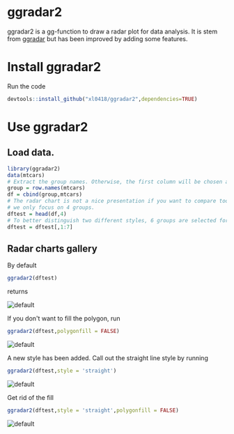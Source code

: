 # ggradar2
ggradar2 is a gg-function to draw a radar plot for data analysis. It is stem from [ggradar](https://github.com/ricardo-bion/ggradar) but has been improved by adding some features.

# Install ggradar2
Run the code 

```R
devtools::install_github("xl0418/ggradar2",dependencies=TRUE)
```

# Use ggradar2
## Load data.

```R
library(ggradar2)
data(mtcars)
# Extract the group names. Otherwise, the first column will be chosen as the group names.
group = row.names(mtcars)
df = cbind(group,mtcars)
# The radar chart is not a nice presentation if you want to compare too many groups. Thus here 
# we only focus on 4 groups.
dftest = head(df,4)
# To better distinguish two different styles, 6 groups are selected for illustration.
dftest = dftest[,1:7]
```

## Radar charts gallery
By default

```R
ggradar2(dftest)
```

returns 

![default](https://github.com/xl0418/ggradar2/blob/master/README_figures/roundfill.png)

If you don't want to fill the polygon, run

```R
ggradar2(dftest,polygonfill = FALSE)
```

![default](https://github.com/xl0418/ggradar2/blob/master/README_figures/roundnofill.png)

A new style has been added. Call out the straight line style by running 

```R
ggradar2(dftest,style = 'straight')
```

![default](https://github.com/xl0418/ggradar2/blob/master/README_figures/straightfill.png)

Get rid of the fill

```R
ggradar2(dftest,style = 'straight',polygonfill = FALSE)
```

![default](https://github.com/xl0418/ggradar2/blob/master/README_figures/straightnofill.png)


